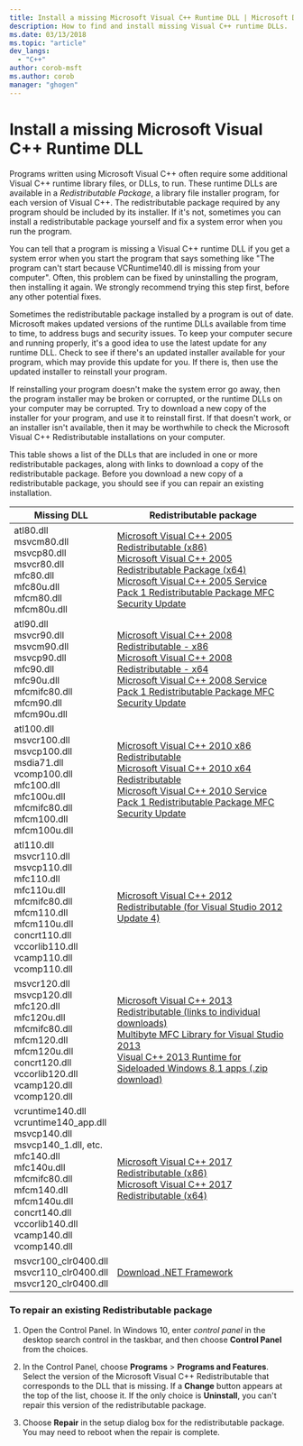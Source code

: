 ```yaml
---
title: Install a missing Microsoft Visual C++ Runtime DLL | Microsoft Docs 
description: How to find and install missing Visual C++ runtime DLLs.
ms.date: 03/13/2018
ms.topic: "article"
dev_langs: 
  - "C++"
author: corob-msft
ms.author: corob
manager: "ghogen"
---
```

# Install a missing Microsoft Visual C++ Runtime DLL

Programs written using Microsoft Visual C++ often require some additional Visual C++ runtime library files, or DLLs, to run. These runtime DLLs are available in a *Redistributable Package*, a library file installer program, for each version of Visual C++. The redistributable package required by any program should be included by its installer. If it's not, sometimes you can install a redistributable package yourself and fix a system error when you run the program.

You can tell that a program is missing a Visual C++ runtime DLL if you get a system error when you start the program that says something like "The program can't start because VCRuntime140.dll is missing from your computer". Often, this problem can be fixed by uninstalling the program, then installing it again. We strongly recommend trying this step first, before any other potential fixes.

Sometimes the redistributable package installed by a program is out of date. Microsoft makes updated versions of the runtime DLLs available from time to time, to address bugs and security issues. To keep your computer secure and running properly, it's a good idea to use the latest update for any runtime DLL. Check to see if there's an updated installer available for your program, which may provide this update for you. If there is, then use the updated installer to reinstall your program.

If reinstalling your program doesn't make the system error go away, then the program installer may be broken or corrupted, or the runtime DLLs on your computer may be corrupted. Try to download a new copy of the installer for your program, and use it to reinstall first. If that doesn't work, or an installer isn't available, then it may be worthwhile to check the Microsoft Visual C++ Redistributable installations on your computer.

This table shows a list of the DLLs that are included in one or more redistributable packages, along with links to download a copy of the redistributable package. Before you download a new copy of a redistributable package, you should see if you can repair an existing installation.

|Missing DLL  |Redistributable package  |
|---------|---------|
|atl80.dll<br />msvcm80.dll<br />msvcp80.dll<br />msvcr80.dll<br />mfc80.dll<br />mfc80u.dll<br />mfcm80.dll<br />mfcm80u.dll|[Microsoft Visual C++ 2005 Redistributable (x86)](https://www.microsoft.com/en-us/download/details.aspx?id=5638)<br />[Microsoft Visual C++ 2005 Redistributable Package (x64)](https://www.microsoft.com/en-us/download/details.aspx?id=18471)<br />[Microsoft Visual C++ 2005 Service Pack 1 Redistributable Package MFC Security Update](https://www.microsoft.com/en-us/download/details.aspx?id=26347)|
|atl90.dll<br />msvcr90.dll<br />msvcm90.dll<br />msvcp90.dll<br />mfc90.dll<br />mfc90u.dll<br />mfcmifc80.dll<br />mfcm90.dll<br />mfcm90u.dll|[Microsoft Visual C++ 2008 Redistributable - x86](https://www.microsoft.com/en-us/download/details.aspx?id=5582)<br />[Microsoft Visual C++ 2008 Redistributable - x64](https://www.microsoft.com/en-us/download/details.aspx?id=2092)<br />[Microsoft Visual C++ 2008 Service Pack 1 Redistributable Package MFC Security Update](https://www.microsoft.com/en-us/download/details.aspx?id=26368)|
|atl100.dll<br />msvcr100.dll<br />msvcp100.dll<br />msdia71.dll<br />vcomp100.dll<br />mfc100.dll<br />mfc100u.dll<br />mfcmifc80.dll<br />mfcm100.dll<br />mfcm100u.dll|[Microsoft Visual C++ 2010 x86 Redistributable](https://www.microsoft.com/en-us/download/details.aspx?id=8328)<br />[Microsoft Visual C++ 2010 x64 Redistributable](https://www.microsoft.com/en-us/download/details.aspx?id=13523)<br />[Microsoft Visual C++ 2010 Service Pack 1 Redistributable Package MFC Security Update](https://www.microsoft.com/en-us/download/details.aspx?id=26999)|
|atl110.dll<br />msvcr110.dll<br />msvcp110.dll<br />mfc110.dll<br />mfc110u.dll<br />mfcmifc80.dll<br />mfcm110.dll<br />mfcm110u.dll<br />concrt110.dll<br />vccorlib110.dll<br />vcamp110.dll<br />vcomp110.dll|[Microsoft Visual C++ 2012 Redistributable (for Visual Studio 2012 Update 4)](https://www.microsoft.com/en-us/download/details.aspx?id=30679)|
|msvcr120.dll<br />msvcp120.dll<br />mfc120.dll<br />mfc120u.dll<br />mfcmifc80.dll<br />mfcm120.dll<br />mfcm120u.dll<br />concrt120.dll<br />vccorlib120.dll<br />vcamp120.dll<br />vcomp120.dll|[Microsoft Visual C++ 2013 Redistributable (links to individual downloads)](https://support.microsoft.com/en-us/help/3179560/update-for-visual-c-2013-and-visual-c-redistributable-package)<br />[Multibyte MFC Library for Visual Studio 2013](https://www.microsoft.com/en-us/download/details.aspx?id=40770)<br />[Visual C++ 2013 Runtime for Sideloaded Windows 8.1 apps (.zip download)](http://download.microsoft.com/download/5/F/0/5F0F8404-9329-44A9-8176-ED6F7F746F25/VCLibs_Redist_Packages.zip)|
|vcruntime140.dll<br />vcruntime140_app.dll<br />msvcp140.dll<br />msvcp140_1.dll, etc.<br />mfc140.dll<br />mfc140u.dll<br />mfcmifc80.dll<br />mfcm140.dll<br />mfcm140u.dll<br />concrt140.dll<br />vccorlib140.dll<br />vcamp140.dll<br />vcomp140.dll|[Microsoft Visual C++ 2017 Redistributable (x86)](https://go.microsoft.com/fwlink/?LinkId=746571)<br />[Microsoft Visual C++ 2017 Redistributable (x64)](https://go.microsoft.com/fwlink/?LinkId=746572)|
|msvcr100_clr0400.dll<br />msvcr110_clr0400.dll<br />msvcr120_clr0400.dll|[Download .NET Framework](https://www.microsoft.com/net/download/framework)|

### To repair an existing Redistributable package

1. Open the Control Panel. In Windows 10, enter *control panel* in the desktop search control in the taskbar, and then choose **Control Panel** from the choices.

2. In the Control Panel, choose **Programs** > **Programs and Features**. Select the version of the Microsoft Visual C++ Redistributable that corresponds to the DLL that is missing. If a **Change** button appears at the top of the list, choose it. If the only choice is **Uninstall**, you can't repair this version of the redistributable package.

3. Choose **Repair** in the setup dialog box for the redistributable package. You may need to reboot when the repair is complete.